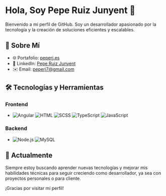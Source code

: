 # Hola, Soy Pepe Ruiz Junyent 👋
Bienvenido a mi perfil de GitHub. Soy un desarrollador apasionado por la tecnología y la creación de soluciones eficientes y escalables.

## 🚀 Sobre Mí
- 🌐 Portafolio: [peperj.es](https://peperj.es/)
- 💼 LinkedIn: [Pepe Ruiz Junyent](https://www.linkedin.com/in/pepe-ruiz-junyent-37bb88290/)
- ✉️ Email: [peperj7@gmail.com](mailto:peperj7@gmail.com)

## 🛠 Tecnologías y Herramientas

### Frontend
- ![Angular](https://img.shields.io/badge/-Angular-DD0031?style=flat&logo=angular&logoColor=white) ![HTML](https://img.shields.io/badge/-HTML5-E34F26?style=flat&logo=html5&logoColor=white) ![SCSS](https://img.shields.io/badge/-SCSS-CC6699?style=flat&logo=sass&logoColor=white) ![TypeScript](https://img.shields.io/badge/-TypeScript-007ACC?style=flat&logo=typescript&logoColor=white) ![JavaScript](https://img.shields.io/badge/-JavaScript-F7DF1E?style=flat&logo=javascript&logoColor=black)

### Backend
- ![Node.js](https://img.shields.io/badge/-Node.js-339933?style=flat&logo=node.js&logoColor=white) ![MySQL](https://img.shields.io/badge/-MySQL-4479A1?style=flat&logo=mysql&logoColor=white)

## 🌱 Actualmente 
Siempre estoy buscando aprender nuevas tecnologías y mejorar mis habilidades técnicas para seguir creciendo como desarrollador, ya sea con proyectos personales o para cliente.

¡Gracias por visitar mi perfil!
